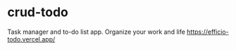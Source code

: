 # crud-todo
 Task manager and to-do list app. Organize your work and life
https://efficio-todo.vercel.app/
